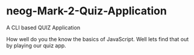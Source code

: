 # neog-Mark-2-Quiz-Application
A CLI based QUIZ Application

How well do you the know the basics of JavaScript. Well lets find that out by playing our quiz app.
